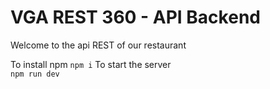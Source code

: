 # VGA REST 360 - API Backend
Welcome to the api REST of our restaurant

To install npm
``npm i``
To start the server \
``npm run dev``

